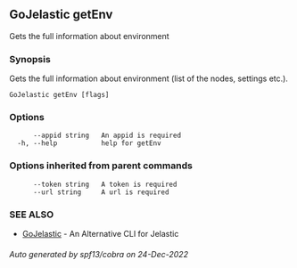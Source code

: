 ## GoJelastic getEnv

Gets the full information about environment

### Synopsis

Gets the full information about environment (list of the nodes, settings etc.).

```
GoJelastic getEnv [flags]
```

### Options

```
      --appid string   An appid is required
  -h, --help           help for getEnv
```

### Options inherited from parent commands

```
      --token string   A token is required
      --url string     A url is required
```

### SEE ALSO

* [GoJelastic](GoJelastic.md)	 - An Alternative CLI for Jelastic

###### Auto generated by spf13/cobra on 24-Dec-2022
